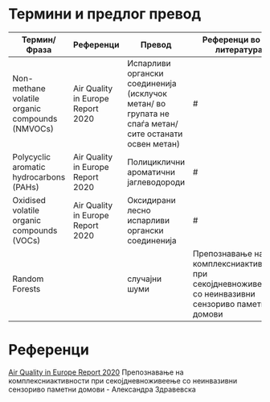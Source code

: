 # Термини и предлог превод

Термин/Фраза | Референци | Превод | Референци во МК литература |
------------------------------------------------| ------------------- | ---------------------------------------------- | ---------------|
Non-methane volatile organic compounds (NMVOCs) | Air Quality in Europe Report 2020 | Испарливи органски соединенија (исклучок метан/ во групата не спаѓа метан/ сите останати освен метан)   | # |
Polycyclic aromatic hydrocarbons (PAHs)  | Air Quality in Europe Report 2020  | Полициклични ароматични јаглеводороди    | # |
Оxidised volatile organic compounds (VOCs) | Air Quality in Europe Report 2020 | Оксидирани лесно испарливи органски соединенија | # |
Random Forests | | случајни шуми |  Препознавање на комплексниактивности при секоjдневноживеење со неинвазивни сензориво паметни домови | 



# Референци

[Air Quality in Europe Report 2020](https://www.eea.europa.eu//publications/air-quality-in-europe-2020-report)
Препознавање на комплексниактивности при секоjдневноживеење со неинвазивни сензориво паметни домови - Александра Здравевска
